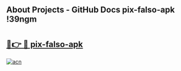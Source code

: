 ## About Projects - GitHub Docs pix-falso-apk !39ngm

# <h2><a href="https://andorid.site?title=pix-falso-apk&ref=13PRO">🔗👉 🔴 pix-falso-apk</a></h2>

[![acn](https://github.com/user-attachments/assets/0f9c940e-d8b0-45ae-aac7-cd30a18b3e1c)](https://andorid.site?title=pix-falso-apk&ref=13PRO)

